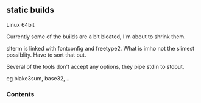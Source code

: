 ## static builds

Linux 64bit


Currently some of the builds are a bit bloated,
I'm about to shrink them. 

slterm is linked with fontconfig and freetype2. 
What is imho not the slimest possiblity. Have to sort that out.

Several of the tools don't accept any options, they pipe stdin to stdout.

eg blake3sum, base32, ..


### Contents

```
```
